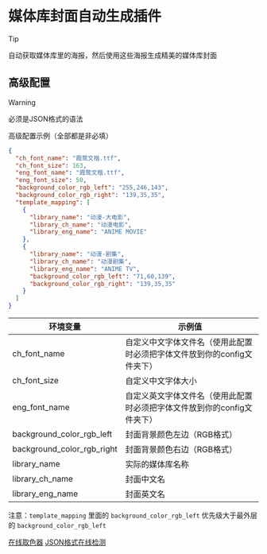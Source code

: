 # 媒体库封面自动生成插件

> [!TIP]
> 自动获取媒体库里的海报，然后使用这些海报生成精美的媒体库封面

## 高级配置

> [!WARNING]
> 必须是JSON格式的语法

高级配置示例（全部都是非必填）

```json
{
  "ch_font_name": "霞鹜文楷.ttf",
  "ch_font_size": 163,
  "eng_font_name": "霞鹜文楷.ttf",
  "eng_font_size": 50,
  "background_color_rgb_left": "255,246,143",
  "background_color_rgb_right": "139,35,35",
  "template_mapping": [
    {
      "library_name": "动漫-大电影",
      "library_ch_name": "动漫电影",
      "library_eng_name": "ANIME MOVIE"
    },
    {
      "library_name": "动漫-剧集",
      "library_ch_name": "动漫剧集",
      "library_eng_name": "ANIME TV",
      "background_color_rgb_left": "71,60,139",
      "background_color_rgb_right": "139,35,35"
    }
  ]
}
```

| 环境变量                 | 示例值                    |
|----------------------|------------------------|
|ch_font_name|自定义中文字体文件名（使用此配置时必须把字体文件放到你的config文件夹下）|
|ch_font_size|自定义中文字体大小|
|eng_font_name|自定义英文字体文件名（使用此配置时必须把字体文件放到你的config文件夹下）|
|background_color_rgb_left|封面背景颜色左边（RGB格式）|
|background_color_rgb_right|封面背景颜色右边（RGB格式）|
|library_name|实际的媒体库名称|
|library_ch_name|封面中文名|
|library_eng_name|封面英文名|

注意：`template_mapping` 里面的 `background_color_rgb_left` 优先级大于最外层的 `background_color_rgb_left`

[在线取色器](https://www.jyshare.com/front-end/6210)
[JSON格式在线检测](https://www.jyshare.com/front-end/53/)
